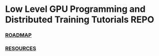 # Low Level GPU Programming and Distributed Training Tutorials REPO


### **[ROADMAP](https://github.com/nerdlab53/cuda/blob/main/ROADMAP.md)**

### **[RESOURCES](https://github.com/nerdlab53/cuda/blob/main/RESOURCES.md)**
